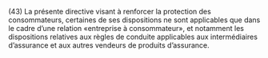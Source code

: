 (43) La présente directive visant à renforcer la protection des consommateurs, certaines de ses dispositions ne sont applicables que dans le cadre d’une relation «entreprise à consommateur», et notamment les dispositions relatives aux règles de conduite applicables aux intermédiaires d’assurance et aux autres vendeurs de produits d’assurance.